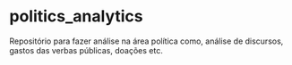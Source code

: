 # politics_analytics
Repositório para fazer análise na área política como, análise de discursos, gastos das verbas públicas, doações etc.
